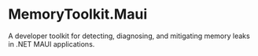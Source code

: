 # MemoryToolkit.Maui
A developer toolkit for detecting, diagnosing, and mitigating memory leaks in .NET MAUI applications.

